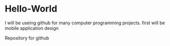 # Hello-World

I will be useing github for many computer programming projects.
first will be mobile application design

Repository for github
